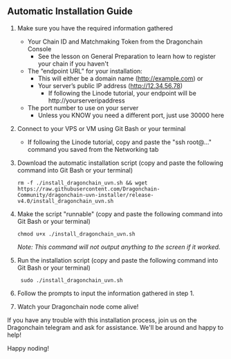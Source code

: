 ## Automatic Installation Guide

1. Make sure you have the required information gathered
    - Your Chain ID and Matchmaking Token from the Dragonchain Console
      - See the lesson on General Preparation to learn how to register your chain if you haven't    
    - The “endpoint URL” for your installation:
      - This will either be a domain name (http://example.com) or
      - Your server’s public IP address (http://12.34.56.78)
        - If following the Linode tutorial, your endpoint will be http://yourserveripaddress
    - The port number to use on your server
      - Unless you KNOW you need a different port, just use 30000 here
  
2. Connect to your VPS or VM using Git Bash or your terminal
    - If following the Linode tutorial, copy and paste the "ssh root@..." command you saved from the Networking tab
    
3. Download the automatic installation script (copy and paste the following command into Git Bash or your terminal)

    ```rm -f ./install_dragonchain_uvn.sh && wget https://raw.githubusercontent.com/Dragonchain-Community/dragonchain-uvn-installer/release-v4.0/install_dragonchain_uvn.sh```
    
4. Make the script "runnable" (copy and paste the following command into Git Bash or your terminal)

    ```chmod u+x ./install_dragonchain_uvn.sh```

    *Note: This command will not output anything to the screen if it worked.*

5. Run the installation script (copy and paste the following command into Git Bash or your terminal)

    ``` sudo ./install_dragonchain_uvn.sh```
    
6. Follow the prompts to input the information gathered in step 1.

7. Watch your Dragonchain node come alive!

If you have any trouble with this installation process, join us on the Dragonchain telegram and ask for assistance. We'll be around and happy to help!

Happy noding!
